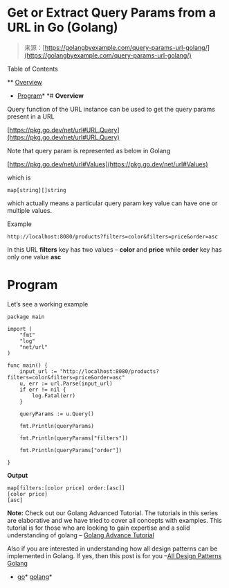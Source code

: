 <!--yml
category: 未分类
date: 2024-10-13 06:40:42
-->

# Get or Extract Query Params from a URL in Go (Golang)

> 来源：[https://golangbyexample.com/query-params-url-golang/](https://golangbyexample.com/query-params-url-golang/)

Table of Contents

 **   [Overview](#Overview "Overview")
*   [Program](#Program "Program")*  *# **Overview**

Query function of the URL instance can be used to get the query params present in a URL

[https://pkg.go.dev/net/url#URL.Query](https://pkg.go.dev/net/url#URL.Query)

Note that query param is represented as below in Golang

[https://pkg.go.dev/net/url#Values](https://pkg.go.dev/net/url#Values)

which is

```
map[string][]string
```

which actually means a particular query param key value can have one or multiple values.

Example

```
http://localhost:8080/products?filters=color&filters=price&order=asc
```

In this URL **filters** key has two values – **color** and **price** while **order** key has only one value **asc**

# **Program**

Let’s see a working example

```
package main

import (
	"fmt"
	"log"
	"net/url"
)

func main() {
	input_url := "http://localhost:8080/products?filters=color&filters=price&order=asc"
	u, err := url.Parse(input_url)
	if err != nil {
		log.Fatal(err)
	}

	queryParams := u.Query()

	fmt.Println(queryParams)

	fmt.Println(queryParams["filters"])

	fmt.Println(queryParams["order"])

}
```

**Output**

```
map[filters:[color price] order:[asc]]
[color price]
[asc]
```

**Note:** Check out our Golang Advanced Tutorial. The tutorials in this series are elaborative and we have tried to cover all concepts with examples. This tutorial is for those who are looking to gain expertise and a solid understanding of golang – [Golang Advance Tutorial](https://golangbyexample.com/golang-comprehensive-tutorial/)

Also if you are interested in understanding how all design patterns can be implemented in Golang. If yes, then this post is for you –[All Design Patterns Golang](https://golangbyexample.com/all-design-patterns-golang/)

*   [go](https://golangbyexample.com/tag/go/)*   [golang](https://golangbyexample.com/tag/golang/)*